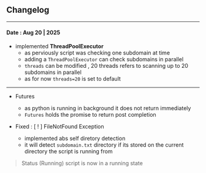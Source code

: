 

## Changelog
---

#### Date : Aug 20 | 2025 

- implemented **ThreadPoolExecutor**
    - as perviously script was checking one subdomain at time
    - adding a `ThreadPoolExecutor` can check subdomains in parallel
    - `threads` can be modified , 20 threads refers to scanning up to 20 subdomains in parallel 
    - as for now `threads=20` is set to default
---

- Futures 
    - as python is running in background it does not return immediately 
    - `Futures` holds the promise to return post completion


- Fixed : [ ! ] FileNotFound Exception
    - implemented abs self diretory detection
    - it will detect `subdomain.txt` directory if its stored on the current directory the script is running from 
 
 > Status (Running) script is now in a running state 